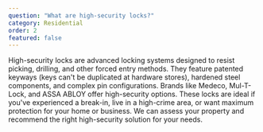 ```yaml
---
question: "What are high-security locks?"
category: Residential
order: 2
featured: false
---
```


High-security locks are advanced locking systems designed to resist picking, drilling, and other forced entry methods. They feature patented keyways (keys can't be duplicated at hardware stores), hardened steel components, and complex pin configurations. Brands like Medeco, Mul-T-Lock, and ASSA ABLOY offer high-security options. These locks are ideal if you've experienced a break-in, live in a high-crime area, or want maximum protection for your home or business. We can assess your property and recommend the right high-security solution for your needs.
